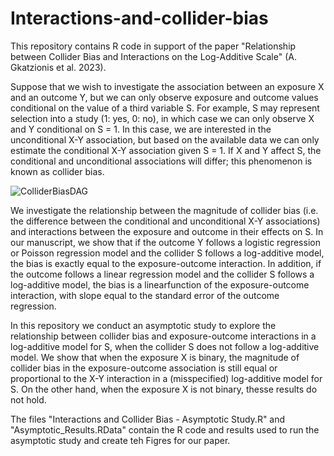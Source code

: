 # Interactions-and-collider-bias

This repository contains R code in support of the paper "Relationship between Collider Bias and Interactions on the Log-Additive Scale" (A. Gkatzionis et al. 2023).

Suppose that we wish to investigate the association between an exposure X and an outcome Y, but we can only observe exposure and outcome values conditional on the value of a third variable S. For example, S may represent selection into a study (1: yes, 0: no), in which case we can only observe X and Y conditional on S = 1. In this case, we are interested in the unconditional X-Y association, but based on the available data we can only estimate the conditional X-Y association given S = 1. If X and Y affect S, the conditional and unconditional associations will differ; this phenomenon is known as collider bias.

![ColliderBiasDAG](https://github.com/agkatzionis/Interactions-and-collider-bias/assets/46974026/185b1e42-72b5-45db-833a-0f3e3680887e)

We investigate the relationship between the magnitude of collider bias (i.e. the difference between the conditional and unconditional X-Y associations) and interactions between the exposure and outcome in their effects on S. In our manuscript, we show that if the outcome Y follows a logistic regression or Poisson regression model and the collider S follows a log-additive model, the bias is exactly equal to the exposure-outcome interaction. In addition, if the outcome follows a linear regression model and the collider S follows a log-additive model, the bias is a linearfunction of the exposure-outcome interaction, with slope equal to the standard error of the outcome regression.

In this repository we conduct an asymptotic study to explore the relationship between collider bias and exposure-outcome interactions in a log-additive model for S, when the collider S does not follow a log-additive model. We show that when the exposure X is binary, the magnitude of collider bias in the exposure-outcome association is still equal or proportional to the X-Y interaction in a (misspecified) log-additive model for S. On the other hand, when the exposure X is not binary, thesse results do not hold.

The files "Interactions and Collider Bias - Asymptotic Study.R" and "Asymptotic_Results.RData" contain the R code and results used to run the asymptotic study and create teh Figres for our paper.


